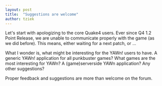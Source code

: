 ```yaml
---
layout: post
title:  "Suggestions are welcome"
author: tziek
---
```

Let's start with apologizing to the core Quake4 users. Ever since Q4 1.2 Point Release, we are unable to communicate properly with the game (as we did before). This means, either waiting for a next patch, or ... 

What I wonder is, what might be interesting for the YAWn! users to have. A generic YAWn! application for all punkbuster games? What games are the most interesting for YAWn? A (game)serverside YAWn application? Any other suggestions? 

Proper feedback and suggestions are more than welcome on the forum. 
